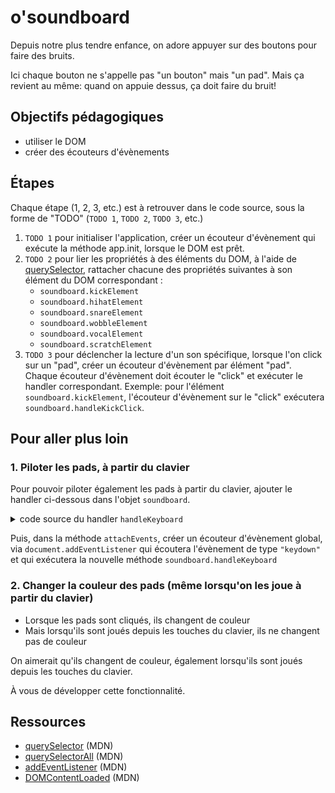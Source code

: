 # o'soundboard

Depuis notre plus tendre enfance, on adore appuyer sur des boutons pour faire des bruits.

Ici chaque bouton ne s'appelle pas "un bouton" mais "un pad". Mais ça revient au même: quand on appuie dessus, ça doit faire du bruit!

## Objectifs pédagogiques

- utiliser le DOM
- créer des écouteurs d'évènements

## Étapes

Chaque étape (1, 2, 3, etc.) est à retrouver dans le code source, sous la forme de "TODO" (`TODO 1`, `TODO 2`, `TODO 3`, etc.)

1. `TODO 1` pour initialiser l'application, créer un écouteur d'évènement qui exécute la méthode app.init, lorsque le DOM est prêt.
2. `TODO 2` pour lier les propriétés à des éléments du DOM, à l'aide de [querySelector](https://developer.mozilla.org/fr/docs/Web/API/Document/querySelector), rattacher chacune des propriétés suivantes à son élément du DOM correspondant :
   - `soundboard.kickElement`
   - `soundboard.hihatElement`
   - `soundboard.snareElement`
   - `soundboard.wobbleElement`
   - `soundboard.vocalElement`
   - `soundboard.scratchElement`
3. `TODO 3` pour déclencher la lecture d'un son spécifique, lorsque l'on click sur un "pad", créer un écouteur d'évènement par élément "pad". Chaque écouteur d'évènement doit écouter le "click" et exécuter le handler correspondant. Exemple: pour l'élément `soundboard.kickElement`, l'écouteur d'évènement sur le "click" exécutera `soundboard.handleKickClick`.

## Pour aller plus loin

### 1. Piloter les pads, à partir du clavier

Pour pouvoir piloter également les pads à partir du clavier, ajouter le handler ci-dessous dans l'objet `soundboard`.
<details>
<summary>code source du handler <code>handleKeyboard</code></summary>

```js
/**
  * Méthode/Handler exécuté lorsque n'importe quelle touche du clavier est pressée
  */
handleKeyboard: function(event) {
  if (event.key === 'a') { soundboard.kickElement.click(); }
  if (event.key === 'z') { soundboard.hihatElement.click(); }
  if (event.key === 'e') { soundboard.snareElement.click(); }
  if (event.key === 'q') { soundboard.wobbleElement.click(); }
  if (event.key === 's') { soundboard.vocalElement.click(); }
  if (event.key === 'd') { soundboard.scratchElement.click(); }
},
```
</details>

Puis, dans la méthode `attachEvents`, créer un écouteur d'évènement global, via `document.addEventListener` qui écoutera l'évènement de type `"keydown"` et qui exécutera la nouvelle méthode `soundboard.handleKeyboard`

### 2. Changer la couleur des pads (même lorsqu'on les joue à partir du clavier)

- Lorsque les pads sont cliqués, ils changent de couleur
- Mais lorsqu'ils sont joués depuis les touches du clavier, ils ne changent pas de couleur

On aimerait qu'ils changent de couleur, également lorsqu'ils sont joués depuis les touches du clavier.

À vous de développer cette fonctionnalité.

## Ressources

- [querySelector](https://developer.mozilla.org/fr/docs/Web/API/Document/querySelector) (MDN)
- [querySelectorAll](https://developer.mozilla.org/fr/docs/Web/API/Document/querySelectorAll) (MDN)
- [addEventListener](https://developer.mozilla.org/fr/docs/Web/API/EventTarget/addEventListener) (MDN)
- [DOMContentLoaded](https://developer.mozilla.org/fr/docs/Web/API/Window/DOMContentLoaded_event) (MDN)